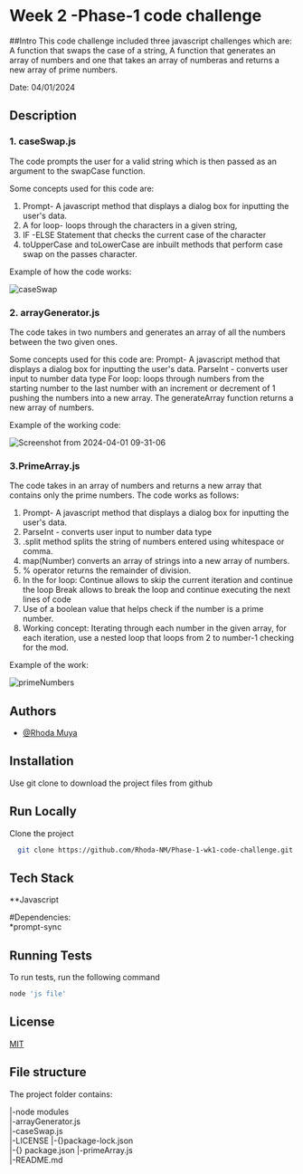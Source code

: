# Week 2 -Phase-1 code challenge

##Intro
This code challenge included three javascript challenges which are:
A function that swaps the  case of a string, A function that generates an array of numbers and one that takes an array of numberas and returns a new array of prime numbers.

Date: 04/01/2024

## Description
### 1. caseSwap.js
The code prompts the user for a valid string which is then passed as an argument to the swapCase function.

Some concepts used for this code are:
1. Prompt- A javascript method that displays a dialog box for inputting the user's data.
2. A for loop- loops through the characters in a given string,
3. IF -ELSE Statement that checks the current case of the character
4. toUpperCase and toLowerCase are inbuilt methods that perform case swap on the passes character.

Example of how the code works:


![caseSwap](https://github.com/Rhoda-NM/Phase-1-wk-2-code-challenge/assets/56297292/d78691bc-f34d-4fae-9ac0-e77733378e06)


### 2. arrayGenerator.js
The code takes in two numbers and generates an array of all the numbers between the two given ones.

Some concepts used for this code are:
Prompt- A javascript method that displays a dialog box for inputting the user's data.
ParseInt - converts user input to  number data type
For loop: loops through numbers from the starting number to the last number with an increment or decrement of 1 pushing the numbers into a new array.
The generateArray function returns a new array of numbers.

   Example of the working code:

   
![Screenshot from 2024-04-01 09-31-06](https://github.com/Rhoda-NM/Phase-1-wk-2-code-challenge/assets/56297292/19c9ce43-ba6a-4d9e-89a5-8532548722e0)


### 3.PrimeArray.js
The code takes in an array of numbers and returns a new array that contains only the prime numbers.
The code works as follows:
1. Prompt- A javascript method that displays a dialog box for inputting the user's data.
2. ParseInt - converts user input to  number data type
3. .split method splits the string of numbers entered using whitespace or comma.
4. map(Number) converts an array of strings into a new array of numbers.
5. % operator returns the remainder of division.
6. In the for loop:
               Continue allows to skip the current iteration and continue the loop
               Break allows to break the loop and continue executing the next lines of code
7. Use of a boolean value that helps check if the number is a prime number.
8. Working concept: Iterating through each number in the given array, for each iteration, use a nested loop that loops from 2 to number-1 checking for the mod.

Example of the work:


![primeNumbers](https://github.com/Rhoda-NM/Phase-1-wk-2-code-challenge/assets/56297292/4bf1c5b3-8ac4-46a9-a90f-a160a5e90b19)





## Authors

- [@Rhoda Muya](https://www.github.com/Rhoda-NM)


## Installation

Use git clone to download the project files from github
## Run Locally

Clone the project

```bash
  git clone https://github.com/Rhoda-NM/Phase-1-wk1-code-challenge.git
```



## Tech Stack

**Javascript

#Dependencies:   
*prompt-sync

## Running Tests

To run tests, run the following command

```bash
node 'js file'
```


## License

[MIT](https://choosealicense.com/licenses/mit/)


## File structure
The project folder contains:

|-node modules                       
|-arrayGenerator.js  
|-caseSwap.js  
|-LICENSE
|-{}package-lock.json    
|-{} package.json 
|-primeArray.js     
|-README.md
